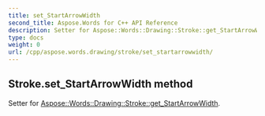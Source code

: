 ```yaml
---
title: set_StartArrowWidth
second_title: Aspose.Words for C++ API Reference
description: Setter for Aspose::Words::Drawing::Stroke::get_StartArrowWidth. 
type: docs
weight: 0
url: /cpp/aspose.words.drawing/stroke/set_startarrowwidth/
---
```

## Stroke.set_StartArrowWidth method


Setter for [Aspose::Words::Drawing::Stroke::get_StartArrowWidth](./get_startarrowwidth/).

